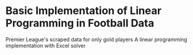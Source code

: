 # Basic Implementation of Linear Programming in Football Data 

Premier League's scraped data for only gold players
A linear programming implementation with Excel solver
